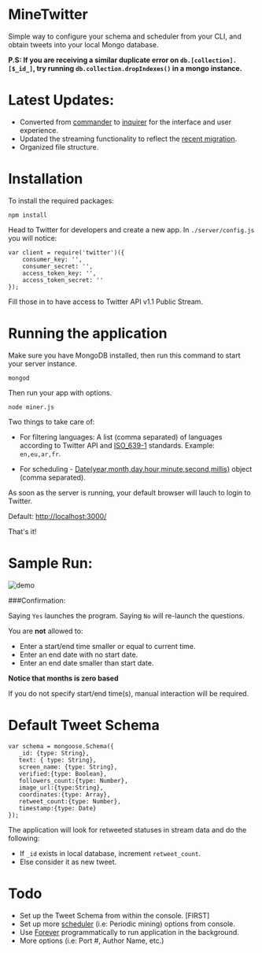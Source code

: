 MineTwitter
===========

Simple way to configure your schema and scheduler from your CLI, and obtain tweets into your local Mongo database.

**P.S: If you are receiving a similar duplicate error on `db.[collection].[$_id_]`, try running `db.collection.dropIndexes()` in a mongo instance.**

Latest Updates: 
===============

- Converted from [commander](https://github.com/mattpat/commander) to [inquirer](https://github.com/SBoudrias/Inquirer.js) for the interface and user experience.
- Updated the streaming functionality to reflect the [recent migration](https://github.com/desmondmorris/node-twitter#migrating-to-1x).
- Organized file structure.

Installation
============

To install the required packages:

`npm install`

Head to Twitter for developers and create a new app. In `./server/config.js` you will notice:

    var client = require('twitter')({
	    consumer_key: '',
        consumer_secret: '',
        access_token_key: '',
        access_token_secret: ''
    });

Fill those in to have access to Twitter API v1.1 Public Stream.

Running the application
=======================

Make sure you have MongoDB installed, then run this command to start your server instance.

`mongod`

Then run your app with options.

`node miner.js`

Two things to take care of:

- For filtering languages: A list (comma separated) of languages according to Twitter API and [ISO_639-1](http://en.wikipedia.org/wiki/List_of_ISO_639-1_codes) standards. Example: `en,eu,ar,fr`.

- For scheduling - [Date(year,month,day,hour,minute,second,millis)](https://developer.mozilla.org/en-US/docs/Web/JavaScript/Reference/Global_Objects/Date#Example:_Two_digit_years_map_to_1900_-_1999) object (comma separated).

As soon as the server is running, your default browser will lauch to login to Twitter.

Default: [http://localhost:3000/](http://localhost:3000/)

That's it!

Sample Run:
=========

![demo](http://oi57.tinypic.com/2dtqan9.jpg)


###Confirmation:

Saying `Yes` launches the program.
Saying `No` will re-launch the questions.

You are **not** allowed to:

- Enter a start/end time smaller or equal to current time.
- Enter an end date with no start date.
- Enter an end date smaller than start date.

**Notice that months is zero based**

If you do not specify start/end time(s), manual interaction will be required. 

Default Tweet Schema
====================
    var schema = mongoose.Schema({
       _id: {type: String},
  	   text: { type: String},
  	   screen_name: {type: String},
   	   verified:{type: Boolean},
  	   followers_count:{type: Number},
  	   image_url:{type:String},
  	   coordinates:{type: Array},
  	   retweet_count:{type: Number},
  	   timestamp:{type: Date}
    });

The application will look for retweeted statuses in stream data and do the following:

- If `_id` exists in local database, increment `retweet_count`.
- Else consider it as new tweet.

Todo
====

- Set up the Tweet Schema from within the console. [FIRST]
- Set up more [scheduler](https://github.com/mattpat/node-schedule) (i.e: Periodic mining) options from console.
- Use [Forever](https://github.com/foreverjs/forever-monitor) programmatically to run application in the background.
- More options (i.e: Port #, Author Name, etc.)
